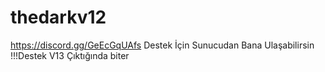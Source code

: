# thedarkv12
https://discord.gg/GeEcGqUAfs
 Destek İçin Sunucudan Bana Ulaşabilirsin !!!Destek V13 Çıktığında biter
